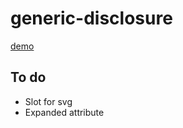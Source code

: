# generic-disclosure

[demo](https://thepassle.github.io/generic-components/generic-disclosure/demo/index.html)

## To do

- Slot for svg
- Expanded attribute